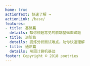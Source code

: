 ```yaml
---
home: true
actionText: 快速了解 →
actionLink: /base/
features:
- title: 基础篇
  details: 帮你梳理常见的前端基础面试题
- title: 进阶篇
  details: 提炼分析面试难点，助你快速理解
- title: 通识篇
  details: 巩固计算机基础
footer: Copyright © 2018 poetries
---
```



<script>
export default {
  mounted () {
    var script = document.createElement("script");
    script.type = "text/javascript"
    script.charset="UTF-8"
    script.src = "http://tajs.qq.com/stats?sId=59154049"
    document.body.appendChild(script);
  }
}
</script>
